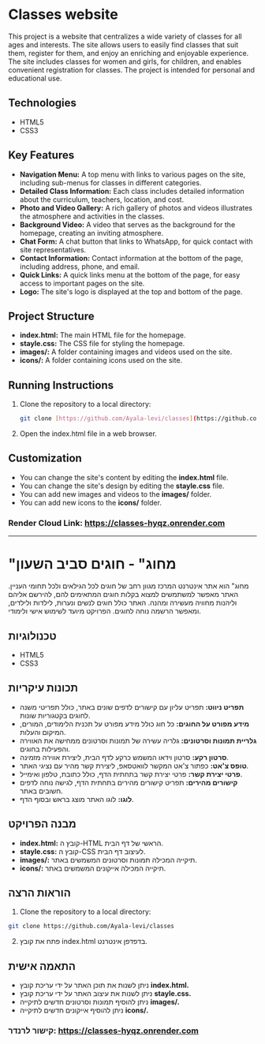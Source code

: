 # Classes website

This project is a website that centralizes a wide variety of classes for all ages and interests. The site allows users to easily find classes that suit them, register for them, and enjoy an enriching and enjoyable experience. The site includes classes for women and girls, for children, and enables convenient registration for classes. The project is intended for personal and educational use.

## Technologies

* HTML5
* CSS3

## Key Features

* **Navigation Menu:** A top menu with links to various pages on the site, including sub-menus for classes in different categories.
* **Detailed Class Information:** Each class includes detailed information about the curriculum, teachers, location, and cost.
* **Photo and Video Gallery:** A rich gallery of photos and videos illustrates the atmosphere and activities in the classes.
* **Background Video:** A video that serves as the background for the homepage, creating an inviting atmosphere.
* **Chat Form:** A chat button that links to WhatsApp, for quick contact with site representatives.
* **Contact Information:** Contact information at the bottom of the page, including address, phone, and email.
* **Quick Links:** A quick links menu at the bottom of the page, for easy access to important pages on the site.
* **Logo:** The site's logo is displayed at the top and bottom of the page.

## Project Structure

* **index.html:** The main HTML file for the homepage.
* **stayle.css:** The CSS file for styling the homepage.
* **images/:** A folder containing images and videos used on the site.
* **icons/:** A folder containing icons used on the site.

## Running Instructions

1.  Clone the repository to a local directory:

    ```bash
    git clone [https://github.com/Ayala-levi/classes](https://github.com/Ayala-levi/classes)
    ```

2.  Open the index.html file in a web browser.

## Customization

* You can change the site's content by editing the **index.html** file.
* You can change the site's design by editing the **stayle.css** file.
* You can add new images and videos to the **images/** folder.
* You can add new icons to the **icons/** folder.
### Render Cloud Link: https://classes-hyqz.onrender.com
---------------------------------------------------------------------------------------------------------------------------------------------------------------------------------------------------------------------
# "מחוג" - חוגים סביב השעון
מחוג" הוא אתר אינטרנט המרכז מגוון רחב של חוגים לכל הגילאים ולכל תחומי העניין. האתר מאפשר למשתמשים למצוא בקלות חוגים המתאימים להם, להירשם אליהם וליהנות מחוויה מעשירה ומהנה. האתר כולל חוגים לנשים ונערות, לילדות ולילדים, ומאפשר הרשמה נוחה לחוגים. הפרויקט מיועד לשימוש אישי ולימודי.



## טכנולוגיות
* HTML5
* CSS3
## תכונות עיקריות
* **תפריט ניווט:** תפריט עליון עם קישורים לדפים שונים באתר, כולל תפריטי משנה לחוגים בקטגוריות שונות.
* **מידע מפורט על החוגים:** כל חוג כולל מידע מפורט על תכנית הלימודים, המורים, המיקום והעלות.
* **גלריית תמונות וסרטונים:** גלריה עשירה של תמונות וסרטונים ממחישה את האווירה והפעילות בחוגים.
* **סרטון רקע:** סרטון וידאו המשמש כרקע לדף הבית, ליצירת אווירה מזמינה.
* **טופס צ'אט:** כפתור צ'אט המקשר לוואטסאפ, ליצירת קשר מהיר עם נציגי האתר.
* **פרטי יצירת קשר:** פרטי יצירת קשר בתחתית הדף, כולל כתובת, טלפון ואימייל.
* **קישורים מהירים:** תפריט קישורים מהירים בתחתית הדף, לגישה נוחה לדפים חשובים באתר.
* **לוגו:** לוגו האתר מוצג בראש ובסוף הדף.

## מבנה הפרויקט

- **index.html:** קובץ ה-HTML הראשי של דף הבית.
- **stayle.css:** קובץ ה-CSS לעיצוב דף הבית.
- **images/:** תיקייה המכילה תמונות וסרטונים המשמשים באתר.
- **icons/:** תיקייה המכילה אייקונים המשמשים באתר.
## הוראות הרצה
1.  Clone the repository to a local directory:

```bash
git clone https://github.com/Ayala-levi/classes
```
2. פתח את קובץ index.html בדפדפן אינטרנט.
## התאמה אישית
- ניתן לשנות את תוכן האתר על ידי עריכת קובץ **index.html.**
- ניתן לשנות את עיצוב האתר על ידי עריכת קובץ **stayle.css.**
- ניתן להוסיף תמונות וסרטונים חדשים לתיקייה **images/.**
- ניתן להוסיף אייקונים חדשים לתיקייה **icons/.**
### קישור לרנדר: https://classes-hyqz.onrender.com

